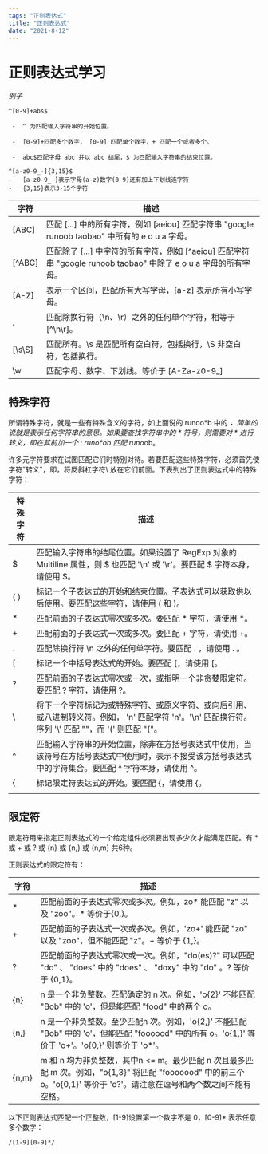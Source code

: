 ```yaml
---
tags: "正则表达式"
title: "正则表达式"
date: "2021-8-12"
---
```


# 正则表达式学习
<!--more-->
*例子*

```
^[0-9]+abs$

 -  ^ 为匹配输入字符串的开始位置。

 -  [0-9]+匹配多个数字， [0-9] 匹配单个数字，+ 匹配一个或者多个。

 -  abc$匹配字母 abc 并以 abc 结尾，$ 为匹配输入字符串的结束位置。
```
```
^[a-z0-9_-]{3,15}$
-   [a-z0-9_-]表示字母(a-z)数字(0-9)还有加上下划线连字符
-   {3,15}表示3-15个字符
```


| 字符 | 描述 |
| ---- | ---- |
| [ABC] | 匹配 [...] 中的所有字符，例如 [aeiou] 匹配字符串     "google runoob taobao" 中所有的 e o u a 字母。 |
| [^ABC] | 匹配除了 [...] 中字符的所有字符，例如 [^aeiou] 匹配字符串 "google runoob taobao" 中除了 e o u a 字母的所有字母。|
|[A-Z]|	表示一个区间，匹配所有大写字母，[a-z] 表示所有小写字母。|
|.|匹配除换行符（\n、\r）之外的任何单个字符，相等于 [^\n\r]。|
|[\s\S]|匹配所有。\s 是匹配所有空白符，包括换行，\S 非空白符，包括换行。|
|\w|匹配字母、数字、下划线。等价于 [A-Za-z0-9_]|


## 特殊字符

所谓特殊字符，就是一些有特殊含义的字符，如上面说的 runoo*b 中的 *，简单的说就是表示任何字符串的意思。如果要查找字符串中的 * 符号，则需要对 * 进行转义，即在其前加一个 \: runo\*ob 匹配 runo*ob。

许多元字符要求在试图匹配它们时特别对待。若要匹配这些特殊字符，必须首先使字符"转义"，即，将反斜杠字符\ 放在它们前面。下表列出了正则表达式中的特殊字符：


|特殊字符|描述|
|----|----|
|$ |匹配输入字符串的结尾位置。如果设置了 RegExp 对象的 Multiline 属性，则 $ 也匹配 '\n' 或 '\r'。要匹配 $ 字符本身，请使用 \$。|
|( )|标记一个子表达式的开始和结束位置。子表达式可以获取供以后使用。要匹配这些字符，请使用 \( 和 \)。|
|*|匹配前面的子表达式零次或多次。要匹配 * 字符，请使用 \*。|
|+|匹配前面的子表达式一次或多次。要匹配 + 字符，请使用 \+。|
|.|匹配除换行符 \n 之外的任何单字符。要匹配 . ，请使用 \. 。|
|[|标记一个中括号表达式的开始。要匹配 [，请使用 \[。|
|?|匹配前面的子表达式零次或一次，或指明一个非贪婪限定符。要匹配 ? 字符，请使用 \?。|
|\ | 将下一个字符标记为或特殊字符、或原义字符、或向后引用、或八进制转义符。例如， 'n' 匹配字符 'n'。'\n' 匹配换行符。序列 '\\' 匹配 "\"，而 '\(' 则匹配 "("。|
|^|匹配输入字符串的开始位置，除非在方括号表达式中使用，当该符号在方括号表达式中使用时，表示不接受该方括号表达式中的字符集合。要匹配 ^ 字符本身，请使用 \^。|
|{|标记限定符表达式的开始。要匹配 {，请使用 \{。|
|||指明两项之间的一个选择。要匹配 |，请使用 \|。|


## 限定符
限定符用来指定正则表达式的一个给定组件必须要出现多少次才能满足匹配。有 * 或 + 或 ? 或 {n} 或 {n,} 或 {n,m} 共6种。

正则表达式的限定符有：

|字符|描述|
| ---- | ---- |
| * |匹配前面的子表达式零次或多次。例如，zo* 能匹配 "z" 以及 "zoo"。* 等价于{0,}。|
| + |匹配前面的子表达式一次或多次。例如，'zo+' 能匹配 "zo" 以及 "zoo"，但不能匹配 "z"。+ 等价于 {1,}。|
| ? |匹配前面的子表达式零次或一次。例如，"do(es)?" 可以匹配 "do" 、 "does" 中的 "does" 、 "doxy" 中的 "do" 。? 等价于 {0,1}。|
| {n} |n 是一个非负整数。匹配确定的 n 次。例如，'o{2}' 不能匹配 "Bob" 中的 'o'，但是能匹配 "food" 中的两个 o。|
| {n,} |n 是一个非负整数。至少匹配n 次。例如，'o{2,}' 不能匹配 "Bob" 中的 'o'，但能匹配 "foooood" 中的所有 o。'o{1,}' 等价于 'o+'。'o{0,}' 则等价于 'o*'。|
| {n,m} |m 和 n 均为非负整数，其中n <= m。最少匹配 n 次且最多匹配 m 次。例如，"o{1,3}" 将匹配 "fooooood" 中的前三个 o。'o{0,1}' 等价于 'o?'。请注意在逗号和两个数之间不能有空格。|

以下正则表达式匹配一个正整数，[1-9]设置第一个数字不是 0，[0-9]* 表示任意多个数字：
```
/[1-9][0-9]*/
```
